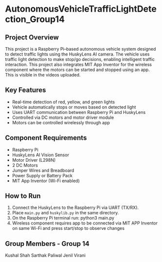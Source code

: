 # AutonomousVehicleTrafficLightDetection_Group14

## Project Overview

This project is a Raspberry Pi–based autonomous vehicle system designed to detect traffic lights using the HuskyLens AI camera. The vehicle uses traffic light detection to make stop/go decisions, enabling intelligent traffic interaction. This project also integrates MIT App Inventor for the wireless component where the motors can be started and stopped using an app. This is visible in the videos uploaded.


## Key Features

- Real-time detection of red, yellow, and green lights
- Vehicle automatically stops or moves based on detected light
- Uses UART communication between Raspberry Pi and HuskyLens
- Controlled via DC motors and motor driver module
- Motors can be controlled wirelessly through app

## Component Requirements

- Raspberry Pi
- HuskyLens AI Vision Sensor
- Motor Driver (L298N)
- 2 DC Motors
- Jumper Wires and Breadboard
- Power Supply or Battery Pack
- MIT App Inventor (Wi-Fi enabled)


## How to Run

1. Connect the HuskyLens to the Raspberry Pi via UART (TX/RX).
2. Place `main.py` and `huskylib.py` in the same directory.
3. On the Raspberry Pi terminal run:
   python3 main.py
4. Wireless component requires app to be connected via MIT APP Inventor on same Wi-Fi and press start/stop to observe changes

## Group Members - Group 14
Kushal Shah
Sarthak Paliwal
Jenil Virani